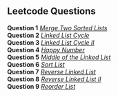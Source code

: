 ## Leetcode Questions

**Question 1** *[Merge Two Sorted Lists](https://leetcode.com/submissions/detail/942839822/)* <br />
**Question 2** *[Linked List Cycle](https://leetcode.com/submissions/detail/943398216/)* <br />
**Question 3** *[Linked List Cycle II](https://leetcode.com/submissions/detail/944910152/)* <br />
**Question 4** *[Happy Number](https://leetcode.com/problems/happy-number/submissions/944996077/)* <br />
**Question 5** *[Middle of the Linked List](https://leetcode.com/problems/middle-of-the-linked-list/submissions/945126465/)* <br />
**Question 6** *[Sort List](https://leetcode.com/problems/sort-list/submissions/945169331/)* <br />
**Question 7** *[Reverse Linked List](https://leetcode.com/problems/reverse-linked-list/submissions/945404020/)* <br />
**Question 8** *[Reverse Linked List II](https://leetcode.com/problems/reverse-linked-list-ii/submissions/945428243/)* <br />
**Question 9** *[Reorder List](https://leetcode.com/submissions/detail/945635648/)* <br />
